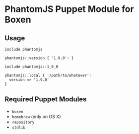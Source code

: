 # PhantomJS Puppet Module for Boxen

## Usage

```puppet
include phantomjs

phantomjs::version { '1.9.0': }

include phantomjs::1_9_0

phantomjs::local { '/path/to/whatever':
  version => '1.9.0'
}
```

## Required Puppet Modules

* `boxen`
* `homebrew` (only on OS X)
* `repository`
* `stdlib`

